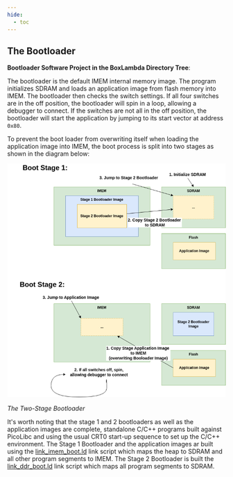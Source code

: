 ```yaml
---
hide:
  - toc
---
```


## The Bootloader

**Bootloader Software Project in the BoxLambda Directory Tree**:
 []()

The bootloader is the default IMEM internal memory image. The program initializes
SDRAM and loads an application image from flash memory into IMEM. The bootloader
then checks the switch settings. If all four switches are in the off position, the
bootloader will spin in a loop, allowing a debugger to connect. If the switches
are not all in the off position, the bootloader will start the application by
jumping to its start vector at address `0x80`.

To prevent the boot loader from overwriting itself when loading the application
image into IMEM, the boot process is split into two stages as shown in the
diagram below:

![The Two-Stage Bootloader](assets/bootloader.png)

*The Two-Stage Bootloader*

It's worth noting that the stage 1 and 2 bootloaders as well as the application
images are complete, standalone C/C++ programs built against PicoLibc and using
the usual CRT0 start-up sequence to set up the C/C++ environment. The Stage 1 Bootloader
and the application images ar built using the [link_imem_boot.ld]() link script
which maps the heap to SDRAM and all other program segments to IMEM. The Stage 2
Bootloader is built the [link_ddr_boot.ld]() link script which maps all program
segments to SDRAM.
